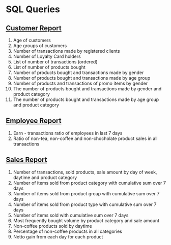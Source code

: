 # SQL Queries

## [Customer Report](./customers_queries.sql)
1. Age of customers
2. Age groups of customers
3. Number of transactions made by registered clients
4. Number of Loyalty Card holders
5. List of number of transactions (ordered)
6. List of number of products bought
7. Number of products bought and transactions made by gender
8. Number of products bought and transactions made by age group
9. Number of products and transactions of promo items by gender
10. The number of products bought and transactions made by gender and product category
11. The number of products bought and transactions made by age group and product category

## [Employee Report](./employees_queries.sql)
1. Earn - transactions ratio of employees in last 7 days
2. Ratio of non-tea, non-coffee and non-chocholate product sales in all transactions

## [Sales Report](./sales_queries.sql)
1. Number of transactions, sold products, sale amount by day of week, daytime and product category
2. Number of items sold from product category with cumulative sum over 7 days 
3. Number of items sold from product group with cumulative sum over 7 days
4. Number of items sold from product type with cumulative sum over 7 days
5. Number of items sold with cumulative sum over 7 days
6. Most frequently bought volume by product category  and sale amount
7. Non-coffee products sold by daytime
8. Percentage of non-coffee products in all categories
9. Netto gain from each day for each product
